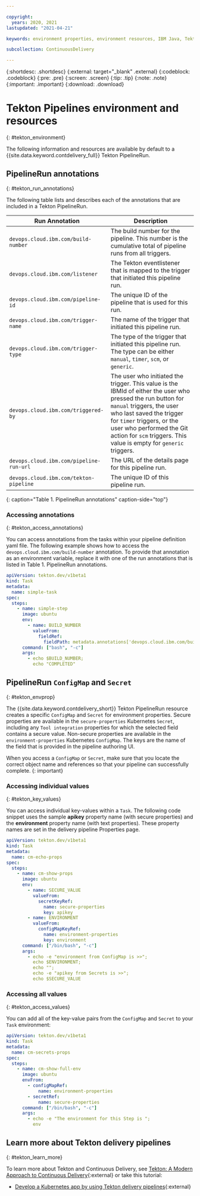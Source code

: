 ```yaml
---

copyright:
  years: 2020, 2021
lastupdated: "2021-04-21"

keywords: environment properties, environment resources, IBM Java, Tekton environments

subcollection: ContinuousDelivery

---
```

<!-- Copyright info at top of file: REQUIRED
    The copyright info is YAML content that must occur at the top of the MD file, before attributes are listed.
    It must be surrounded by 3 dashes.
    The value "years" can contain just one year or a two years separated by a comma. (years: 2014, 2016)
    Indentation as per the previous template must be preserved.
-->

{:shortdesc: .shortdesc}
{:external: target="_blank" .external}
{:codeblock: .codeblock}
{:pre: .pre}
{:screen: .screen}
{:tip: .tip}
{:note: .note}
{:important: .important}
{:download: .download}

# Tekton Pipelines environment and resources
{: #tekton_environment}

The following information and resources are available by default to a {{site.data.keyword.contdelivery_full}} Tekton PipelineRun.

<!--##Contents
* [Annotations](#env)
* [ConfigMaps and Secrets](#resources)
-->

## PipelineRun annotations
{: #tekton_run_annotations}

The following table lists and describes each of the annotations that are included in a Tekton PipelineRun.


| Run Annotation | Description |
|-------------------------------------|------------------------------------------------------------------------------------------------------------------------------|
| `devops.cloud.ibm.com/build-number` | The build number for the pipeline. This number is the cumulative total of pipeline runs from all triggers. |
| `devops.cloud.ibm.com/listener` | The Tekton eventlistener that is mapped to the trigger that initiated this pipeline run. |
| `devops.cloud.ibm.com/pipeline-id` | The unique ID of the pipeline that is used for this run. |
| `devops.cloud.ibm.com/trigger-name` | The name of the trigger that initiated this pipeline run.  |
| `devops.cloud.ibm.com/trigger-type` | The type of the trigger that initiated this pipeline run. The type can be either `manual`, `timer`, `scm`, or `generic`. |
| `devops.cloud.ibm.com/triggered-by` | The user who initiated the trigger. This value is the IBMId of either the user who pressed the run button for `manual` triggers, the user who last saved the trigger for `timer` triggers, or the user who performed the Git action for `scm` triggers.  This value is empty for `generic` triggers. |
| `devops.cloud.ibm.com/pipeline-run-url` | The URL of the details page for this pipeline run. |
| `devops.cloud.ibm.com/tekton-pipeline` | The unique ID of this pipeline run. |
{: caption="Table 1. PipelineRun annotations" caption-side="top"}

### Accessing annotations
{: #tekton_access_annotations}

You can access annotations from the tasks within your pipeline definition yaml file. The following example shows how to access the `devops.cloud.ibm.com/build-number` annotation. To provide that annotation as an environment variable, replace it with one of the run annotations that is listed in Table 1. PipelineRun annotations.

```yaml
apiVersion: tekton.dev/v1beta1
kind: Task
metadata:
  name: simple-task
spec:
  steps:
    - name: simple-step
      image: ubuntu
      env:
        - name: BUILD_NUMBER
          valueFrom:
            fieldRef:
              fieldPath: metadata.annotations['devops.cloud.ibm.com/build-number']
      command: ["bash", "-c"]
      args:
        - echo $BUILD_NUMBER;
          echo "COMPLETED"       

```

## PipelineRun `ConfigMap` and `Secret`
{: #tekton_envprop}

The {{site.data.keyword.contdelivery_short}} Tekton PipelineRun resource creates a specific `ConfigMap` and `Secret` for environment properties. Secure properties are available in the `secure-properties` Kubernetes `Secret`, including any `Tool integration` properties for which the selected field contains a secure value. Non-secure properties are available in the `environment-properties` Kubernetes `ConfigMap`. The keys are the name of the field that is provided in the pipeline authoring UI.

When you access a `ConfigMap` or `Secret`, make sure that you locate the correct object name and references so that your pipeline can successfully complete.
{: important}

### Accessing individual values
{: #tekton_key_values}

You can access individual key-values within a `Task`. The following code snippet uses the sample **apikey** property name (with secure properties) and the **environment** property name (with text properties). These property names are set in the delivery pipeline Properties page.

```yaml
apiVersion: tekton.dev/v1beta1
kind: Task
metadata:
  name: cm-echo-props
spec:
  steps:
    - name: cm-show-props
      image: ubuntu
      env:
        - name: SECURE_VALUE
          valueFrom:
            secretKeyRef:
              name: secure-properties
              key: apikey
        - name: ENVIRONMENT
          valueFrom:
            configMapKeyRef:
              name: environment-properties
              key: environment  
      command: ["/bin/bash", "-c"]
      args:
        - echo -e "environment from ConfigMap is >>";
          echo $ENVIRONMENT;
          echo "";
          echo -e "apikey from Secrets is >>";
          echo $SECURE_VALUE
```

### Accessing all values
{: #tekton_access_values}

You can add all of the key-value pairs from the `ConfigMap` and `Secret` to your `Task` environment:

```yaml
apiVersion: tekton.dev/v1beta1
kind: Task
metadata:
  name: cm-secrets-props
spec:
  steps:
    - name: cm-show-full-env
      image: ubuntu
      envFrom:
        - configMapRef:
            name: environment-properties
        - secretRef:
            name: secure-properties     
      command: ["/bin/bash", "-c"]
      args:
        - echo -e "The environment for this Step is ";
          env
 ```         
## Learn more about Tekton delivery pipelines
{: #tekton_learn_more}

To learn more about Tekton and Continuous Delivery, see [Tekton: A Modern Approach to Continuous Delivery](https://www.ibm.com/cloud/blog/tekton-a-modern-approach-to-continuous-delivery){:external} or take this tutorial:

  * [Develop a Kubernetes app by using Tekton delivery pipelines](https://www.ibm.com/cloud/architecture/tutorials/develop-kubernetes-app-using-tekton-delivery-pipelines){:external}

